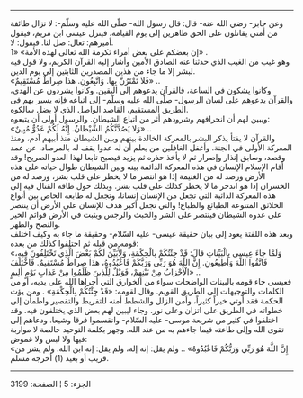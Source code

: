 ------------------------------------------------------------------------

وعن جابر- رضي الله عنه- قال: قال رسول الله- صلّى الله عليه وسلّم-: لا تزال
طائفة من أمتي يقاتلون على الحق ظاهرين إلى يوم القيامة. فينزل عيسى ابن
مريم، فيقول أميرهم: تعال: صل لنا. فيقول: لا.  
إن بعضكم على بعض أمراء تكرمة الله تعالى لهذه الأمة» «1» .  
وهو غيب من الغيب الذي حدثنا عنه الصادق الأمين وأشار إليه القرآن الكريم،
ولا قول فيه لبشر إلا ما جاء من هذين المصدرين الثابتين إلى يوم الدين.  
«فَلا تَمْتَرُنَّ بِها. وَاتَّبِعُونِ. هذا صِراطٌ مُسْتَقِيمٌ» ..  
وكانوا يشكون في الساعة، فالقرآن يدعوهم إلى اليقين. وكانوا يشردون عن
الهدى، والقرآن يدعوهم على لسان الرسول- صلّى الله عليه وسلّم- إلى اتباعه
فإنه يسير بهم في الطريق المستقيم، القاصد الواصل الذي لا يضل سالكوه.  
ويبين لهم أن انحرافهم وشرودهم أثر من اتباع الشيطان. والرسول أولى أن
يتبعوه:  
«وَلا يَصُدَّنَّكُمُ الشَّيْطانُ. إِنَّهُ لَكُمْ عَدُوٌّ مُبِينٌ» ..  
والقرآن لا يفتأ يذكر البشر بالمعركة الخالدة بينهم وبين الشيطان منذ أبيهم
آدم، ومنذ المعركة الأولى في الجنة. وأغفل الغافلين من يعلم أن له عدوا يقف
له بالمرصاد، عن عمد وقصد، وسابق إنذار وإصرار ثم لا يأخذ حذره ثم يزيد
فيصبح تابعا لهذا العدو الصريح! وقد أقام الإسلام الإنسان في هذه المعركة
الدائمة بينه وبين الشيطان طوال حياته على هذه الأرض ورصد له من الغنيمة
إذا هو انتصر ما لا يخطر على قلب بشر، ورصد له من الخسران إذا هو اندحر ما
لا يخطر كذلك على قلب بشر. وبذلك حول طاقة القتال فيه إلى هذه المعركة
الدائبة التي تجعل من الإنسان إنسانا، وتجعل له طابعه الخاص بين أنواع
الخلائق المتنوعة الطبائع والطباع! والتي تجعل أكبر هدف للإنسان على الأرض
أن ينتصر على عدوه الشيطان فينتصر على الشر والخبث والرجس ويثبت في الأرض
قوائم الخير والنصح والطهر.  
وبعد هذه اللفتة يعود إلى بيان حقيقة عيسى- عليه السّلام- وحقيقة ما جاء به
وكيف اختلف قومه من قبله ثم اختلفوا كذلك من بعده:  
«وَلَمَّا جاءَ عِيسى بِالْبَيِّناتِ قالَ: قَدْ جِئْتُكُمْ بِالْحِكْمَةِ، وَلِأُبَيِّنَ لَكُمْ بَعْضَ الَّذِي
تَخْتَلِفُونَ فِيهِ، فَاتَّقُوا اللَّهَ وَأَطِيعُونِ. إِنَّ اللَّهَ هُوَ رَبِّي وَرَبُّكُمْ فَاعْبُدُوهُ، هذا صِراطٌ
مُسْتَقِيمٌ. فَاخْتَلَفَ الْأَحْزابُ مِنْ بَيْنِهِمْ، فَوَيْلٌ لِلَّذِينَ ظَلَمُوا مِنْ عَذابِ يَوْمٍ أَلِيمٍ» ..  
فعيسى جاء قومه بالبينات الواضحات سواء من الخوارق التي أجراها الله على
يديه، أو من الكلمات والتوجيهات إلى الطريق القويم. وقال لقومه: «قَدْ جِئْتُكُمْ
بِالْحِكْمَةِ» . ومن يؤت الحكمة فقد أوتي خيراً كثيراً، وأمن الزلل والشطط أمنه
للتفريط والتقصير واطمأن إلى خطواته في الطريق على اتزان وعلى نور. وجاء
ليبين لهم بعض الذي يختلفون فيه. وقد اختلفوا في كثير من شريعة موسى- عليه
السّلام- وانقسموا فرقا وشيعا. ودعاهم إلى تقوى الله وإلى طاعته فيما جاءهم
به من عند الله. وجهر بكلمة التوحيد خالصة لا مواربة فيها ولا لبس ولا
غموض:  
«إِنَّ اللَّهَ هُوَ رَبِّي وَرَبُّكُمْ فَاعْبُدُوهُ» .. ولم يقل: إنه إله، ولم يقل: إنه ابن
الله. ولم يشر من قريب أو بعيد (1) أخرجه مسلم.

------------------------------------------------------------------------

الجزء: 5 ¦ الصفحة: 3199
